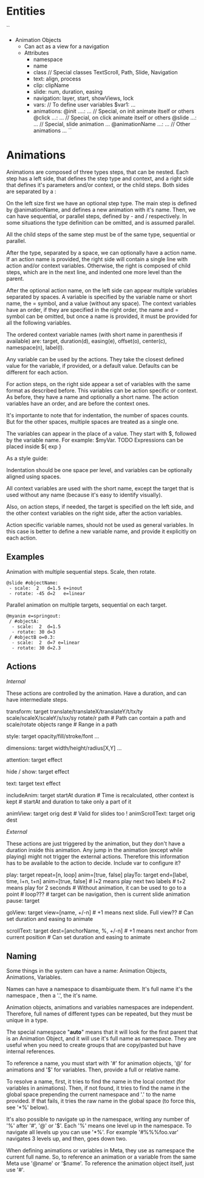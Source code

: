 # Entities

``
- Animation Objects
  - Can act as a view for a navigation
  - Attributes
    - namespace
    - name
    - class // Special classes TextScroll, Path, Slide, Navigation
    - text: align, process
    - clip: clipName
    - slide: num, duration, easing
    - navigation: layer, start, showViews, lock
    - vars: // To define user variables
      $var1: ...
    - animations:
      @init ....: ... // Special, on init animate itself or others
      @click ...: ... // Special, on click animate itself or others
      @slide ...: ... // Special, slide animation
      ...
      @animationName ...: ... // Other animations
      ...
``

# Animations

Animations are composed of three types steps, that can be nested. Each step has
a left side, that defines the step type and context, and a right side that defines
it's parameters and/or context, or the child steps. Both sides are separated by a :

On the left size first we have an optional step type. The main step is defined
by @animationName, and defines a new animation with it's name. Then, we can have
sequential, or parallel steps, defined by - and / respectively. In some situations
the type definition can be omitted, and is assumed parallel.

All the child steps of the same step must be of the same type, sequential or parallel.

After the type, separated by a space, we can optionally have a action name.
If an action name is provided, the right side will contain a single line with
action and/or context variables. Otherwise, the right is composed of child steps, which
are in the next line, and indented one more level than the parent.

After the optional action name, on the left side can appear multiple variables
separated by spaces. A variable is specified by the variable name or short name,
the = symbol, and a value (without any space). The context variables have an order,
if they are specified in the right order, the name and = symbol can be omitted, but once a name
is provided, it must be provided for all the following variables.

The ordered context variable names (with short name in parenthesis if available) are:
target, duration(d), easing(e), offset(o), center(c), namespace(n), label(l).

Any variable can be used by the actions. They take the closest defined value for
the variable, if provided, or a default value. Defaults can be different for each action.

For action steps, on the right side appear a set of variables with the same format
as described before. This variables can be action specific or context. As before,
they have a name and optionally a short name. The action variables have an order,
and are before the context ones.

It's importante to note that for indentation, the number of spaces counts. But for the
other spaces, multiple spaces are treated as a single one.

The variables can appear in the place of a value. They start with $, followed by
the variable name. For example: $myVar. TODO Expressions can be placed inside ${ exp }

As a style guide:

Indentation should be one space per level, and variables can be optionally aligned using spaces.

All context variables are used with the short name, except the target that is used
without any name (because it's easy to identify visually).

Also, on action steps, if needed, the target is specified on the left side, and
the other context variables on the right side, after the action variables.

Action specific variable names, should not be used as general variables. In this case
is better to define a new variable name, and provide it explicitly on each action.

## Examples

Animation with multiple sequential steps. Scale, then rotate.

```
@slide #objectName:
 - scale:  2   d=1.5 e=inout
 - rotate: -45 d=2   e=linear
```

Parallel animation on multiple targets, sequential on each target.

```
@myanim e=springout:
 / #objectA:
  - scale:  2  d=1.5
  - rotate: 30 d=3
 / #objectB o=0.3:
  - scale:  2  d=7 e=linear
  - rotate: 30 d=2.3
```

## Actions

*Internal*

These actions are controlled by the animation. Have a duration, and can have
intermediate steps.

transform: target translate/translateX/translateY/t/tx/ty
                  scale/scaleX/scaleY/s/sx/sy
                  rotate/r
                  path # Path can contain a path and scale/rotate objects
                  range # Range in a path

style: target opacity/fill/stroke/font ...

dimensions: target width/height/radius[X,Y] ...

attention: target effect

hide / show: target effect

text: target text effect

includeAnim: target startAt duration # Time is recalculated, other context is kept
                                     # startAt and duration to take only a part of it

animView: target orig dest # Valid for slides too !
animScrollText: target orig dest

*External*

These actions are just triggered by the animation, but they don't have a duration
inside this animation. Any jump in the animation (except while playing) might not
trigger the external actions. Therefore this information has to be available to the action
to decide. Include var to configure it?

play: target repeat=[n, loop] anim=[true, false]
playTo: target end=[label, time, l+n, t+n] anim=[true, false] # l+2 means play next two labels
                                                              # t+2 means play for 2 seconds
                                                              # Without animation, it can be used to go to a point
                                                              # loop???
                                                              # target can be navigation, then is current slide animation
pause: target

goView: target view=[name, +/-n] # +1 means next slide. Full view??
                                 # Can set duration and easing to animate

scrollText: target dest=[anchorName, %, +/-n] # +1 means next anchor from current position
                                              # Can set duration and easing to animate

## Naming

Some things in the system can have a name: Animation Objects, Animations, Variables.

Names can have a namespace to disambiguate them. It's full name it's the namespace
, then a '.', the it's name.

Animation objects, animations and variables namespaces are independent. Therefore,
full names of different types can be repeated, but they must be unique in a type.

The special namespace "__auto__" means that it will look for the first parent that is an
Animation Object, and it will use it's full name as namespace. They are useful when
you need to create groups that are copy/pasted but have internal references.

To reference a name, you must start with '#' for animation objects, '@' for animations and
'$' for variables. Then, provide a full or relative name.

To resolve a name, first, it tries to find the name in the local context (for variables in animations).
Then, if not found, it tries to find the name in the global space prepending the
current namespace and '.' to the name provided. If that fails, it tries the raw name in the
global space (to force this, see '*%' below).

It's also possible to navigate up in the namespace, writing any number of '%' after
'#', '@' or '$'. Each '%' means one level up in the namespace. To navigate all
levels up you can use '*%'. For example '#%%%foo.var' navigates 3 levels up, and
then, goes down two.

When defining animations or variables in Meta, they use as namespace the current
full name. So, to reference an animation or a variable from the same Meta use '@name' or '$name'.
To reference the animation object itself, just use '#'.
